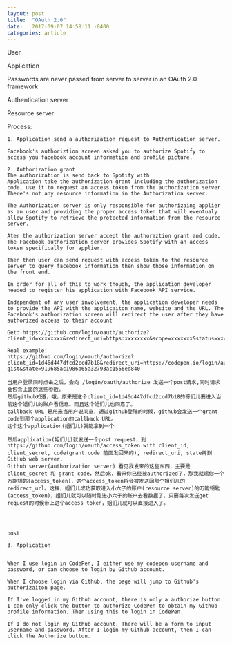 ```yaml
---
layout: post
title:  "OAuth 2.0"
date:   2017-09-07 14:58:11 -0400
categories: article
---
```


User 

Application

Passwords are never passed from server to server in an OAuth 2.0 framework

Authentication server


Resource server


Process:

	1. Application send a authorization request to Authentication server.

	Facebook's authoriztion screen asked you to authorize Spotify to access you facebook account information and profile picture.

	2. Authorization grant
	The authorization is send back to Spotify with 
	Application take the authorization grant including the authorization code, use it to request an access token from the authorization server. There's not any resource information in the Authorization server.

	The Authorization server is only responsible for authorizaing applier as an user and providing the proper access token that will eventualy allow Spotify to retrieve the protected information from the resource server.

	Ater the authorization server accept the authoraztion grant and code. The Facebook authorization server provides Spotify with an access token specifically for applier.

	Then then user can send request with access token to the resource server to query facebook information then show those information on the front end.

	In order for all of this to work though, the application developer needed to register his application with Facebook API service.

	Independent of any user involvement, the application developer needs to provide the API with the applicaiton name, website and the URL. The Facebook's authorization screen will redirect the user after they have authorized access to their account 

	Get: https://github.com/login/oauth/authorize?client_id=xxxxxxxx&redirect_uri=https:xxxxxxxx&scope=xxxxxxx&status=xxxxxxx

	Real example:
	https://github.com/login/oauth/authorize?client_id=1d46d447dfcd2ccd7b18&redirect_uri=https://codepen.io/login/auth_callback&scope=user:email gist&state=919685ac1986b65a32793ac1556ed840

	当用户登录同时点击之后，会向 /login/oauth/authorize 发送一个post请求,同时请求会包含上面的这些参数。
	然后github知道，哦，原来是这个client_id=1d46d447dfcd2ccd7b18的哥们儿要进入当前这个姐们儿的账户看信息。而且这个姐们儿也同意了。
	callback URL 是用来当用户说同意，通过github登陆的时候，github会发送一个grant code到那个application的callback URL。
	这个这个application(姐们儿)就能拿到一个

	然后application(姐们儿)就发送一个post request，到 https://github.com/login/oauth/access_token with client_id, client_secret, code(grant code 前面发回来的), redirect_uri, state再到GitHub web server.
	Github server(authorization server) 看见我发来的这些东西，主要是client_secret 和 grant code，然后ok，看来你已经被authorized了，那我就赐你一个万能钥匙(access_token)，这个access_token将会被发送回那个姐们儿的redirect_url。这样，姐们儿成功获取进入小六子的账户(resource server)的万能钥匙(access_token)，姐们儿就可以随时跑进小六子的账户去看数据了。只要每次发送get request的时候带上这个access_token，姐们儿就可以直接进入了。




	post 

	3. Application 


	When I use login in CodePen, I either use my codepen username and password, or can choose to login by Github account.

	When I choose login via Github, the page will jump to Github's authorizaiton page. 

	If I've logged in my Github account, there is only a authorize button. I can only click the button to authorize CodePen to obtain my Github profile information. Then using this to login in CodePen.

	If I do not login my Github account. There will be a form to input username and password. After I login my Github account, then I can click the Authorize button.



